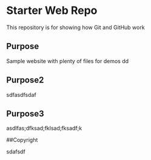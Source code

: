 # Starter Web Repo

This repository is for showing how Git and GitHub work

## Purpose

Sample website with plenty of files for demos dd

## Purpose2

sdfasdfsdaf

## Purpose3

asdlfas;dfksad;fklsad;fksadf;k

##Copyright

sdafsdf